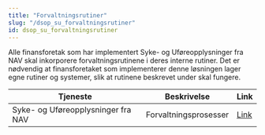 ```yaml
---
title: "Forvaltningsrutiner"
slug: "/dsop_su_forvaltningsrutiner"
id: dsop_su_forvaltningsrutiner
---
```


Alle finansforetak som har implementert Syke- og Uføreopplysninger fra NAV skal inkorporere forvaltningsrutinene i deres interne rutiner. Det er nødvendig at finansforetaket som implementerer denne løsningen lager egne rutiner og systemer, slik at rutinene beskrevet under skal fungere.


| Tjeneste | Beskrivelse | Link |
| ------- | ----------- | ---- |
| Syke- og Uføreopplysninger fra NAV | Forvaltningsprosesser | [Link](/assets/SSU_Forvaltningsprosesser.pdf) |
